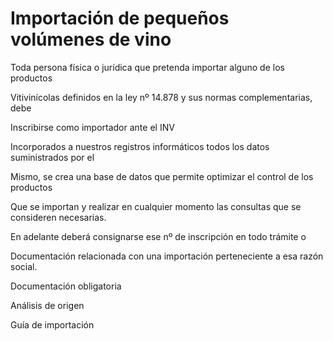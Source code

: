 # Importación de pequeños volúmenes de vino

Toda persona física o jurídica que pretenda importar alguno de los productos

Vitivinícolas definidos en la ley nº 14.878 y sus normas complementarias, debe

Inscribirse como importador ante el INV

Incorporados a nuestros registros informáticos todos los datos suministrados por el

Mismo, se crea una base de datos que permite optimizar el control de los productos

Que se importan y realizar en cualquier momento las consultas que se consideren necesarias.

En adelante deberá consignarse ese nº de inscripción en todo trámite o

Documentación relacionada con una importación perteneciente a esa razón social.

Documentación obligatoria

Análisis de origen

Guía de importación
